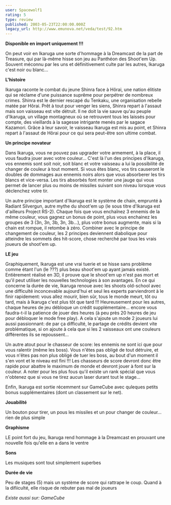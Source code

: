 ```yaml
---
user: Spacewolf1
rating: 5
type: review
published: 2003-05-23T22:00:00.000Z
legacy_url: http://www.emunova.net/veda/test/92.htm
---
```

**Disponible en import uniquement !!!**  

  

  

  

On peut voir en Ikaruga une sorte d'hommage à la Dreamcast de la part de Treasure, qui par là-même hisse son jeu au Panthéon des Shoot'em Up. Souvent méconnu par les uns et définitivement culte par les autres, Ikaruga c'est noir ou blanc...  

  

  

  

**L'histoire**  

  

Ikaruga raconte le combat du jeune Shinra face à Hôrai, une nation élitiste qui se réclame d'une puissance suprême pour perpétrer de nombreux crimes. Shinra est le dernier rescapé du Tenkaku, une organisation rebelle matée par Hôrai. Prêt à tout pour venger les siens, Shinra repart à l'assaut mais son vaisseau est vite détruit. Il ne doit la vie sauve qu'au peuple d'Ikaruga, un village montagneux où se retrouvent tous les laissés pour compte, des vieillards à la sagesse intrigante menés par le sagace Kazamori. Grâce à leur savoir, le vaisseau Ikaruga est mis au point, et Shinra repart à l'assaut de Hôrai pour ce qui sera peut-être son ultime combat.  

  

  

  

**Un principe novateur**  

  

Dans Ikaruga, vous ne pouvez pas upgrader votre armement, à la place, il vous faudra jouer avec votre couleur... C'est là l'un des principes d'Ikaruga, vos ennemis sont soit noir, soit blanc et votre vaisseau a lui la possibilité de changer de couleur à tout moment. Si vous êtes blanc, vos tirs causeront le doubles de dommages aux ennemis noirs alors que vous absorberer les tirs blancs et vice-versa. Les tirs absorbés font monter une jauge qui vous permet de lancer plus ou moins de missiles suivant son niveau lorsque vous déclenchez votre tir.  

  

Un autre principe important d'Ikaruga est le système de chain, emprunté à Radiant Silvergun, autre mythe du shoot'em up (le sous titre d'Ikaruga est d'ailleurs Project RS-2). Chaque fois que vous enchaînez 3 ennemis de la même couleur, vous gagnez un bonus de point, plus vous enchainez les groupes de 3 (3n, 3n, 3b, 3n, 3b...), plus votre bonus augmente, mais si la chain est rompue, il retombe à zéro. Combiner avec le principe de changement de couleur, les 2 principes deviennent diabolique pour atteindre les sommets des hit-score, chose recherché par tous les vrais joueurs de shoot'em up.  

  

  

  

**LE jeu**  

  

Graphiquement, Ikaruga est une vrai tuerie et se hisse sans problème comme étant l'un (le ???) plus beau shoot'em up ayant jamais existé. Entièrement réalisé en 3D, il prouve que le shoot'em up n'est pas mort et qu'il peut utiliser les nouvelles technologies à son avantages. En ce qui concerne la durée de vie, Ikaruga renoue avec les shoots old-school avec une difficulté inconcevable aujourd'hui et seul les experts parviendront à le finir rapidement: vous allez mourir, bien sûr, tous le monde meurt, tôt ou tard, mais à Ikaruga c'est plus tôt que tard !!! Heureusement pour les autres, chaque heures de jeu débloque un crédit supplémentaire... encore vous faudra-t-il la patience de jouer des heures (à peu près 20 heures de jeu pour débloquer le mode free play). A cela s'ajoute un mode 2 joueurs lui aussi passionnant: de par ça difficulté, le partage de crédits devient vite problématique, si on ajoute à cela que si les 2 vaisseaux ont une couleurs différentes ils se repoussent...  

  

Un autre atout pour le chasseur de score: les ennemis ne sont ici que pour vous ralentir (même les boss). Vous n'êtes pas obligé de tout détruire, et vous n'êtes pas non plus obligé de tuer les boss, au bout d'un moment il s'en vont et le niveau est fini !!! Les chasseurs de score devront donc être rapide pour abattre le maximum de monde et devront jouer à font sur la couleur. A noter pour les plus fous qu'il existe un rank spécial que vous n'obtenez que si vous ne tirez aucun laser durant tout le stage...  

  

Enfin, Ikaruga est sortie récemment sur GameCube avec quleques petits bonus supplémentaires (dont un classement sur le net).  

  

  

  

  

  

**Jouabilité**  

  

Un bouton pour tirer, un pous les missiles et un pour changer de couleur... rien de plus simple  

  

**Graphisme**  

  

LE point fort du jeu, Ikaruga rend hommage à la Dreamcast en prouvant une nouvelle fois qu'elle en a dans le ventre  

  

**Sons**  

  

Les musiques sont tout simplement superbes  

  

**Durée de vie**  

  

Peu de stages (5) mais un système de score qui rattrape le coup. Quand à la difiiculté, elle risque de rebuter pas mal de joueurs  

  

  

  

_Existe aussi sur:_ _GameCube_
